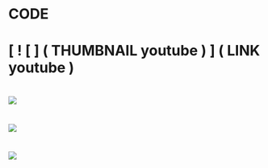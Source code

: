 # CODE 
# [ ! [ ] ( THUMBNAIL youtube ) ] ( LINK youtube )
# [![](https://img.youtube.com/vi/wqXKtsXpp2A/maxresdefault.jpg)](https://www.youtube.com/watch?v=wqXKtsXpp2A)
# [![](https://img.youtube.com/vi/2ZoIHGC-xZU/maxresdefault.jpg)](https://www.youtube.com/watch?v=2ZoIHGC-xZU)
# [![](https://img.youtube.com/vi/pCC6qbAnX00/maxresdefault.jpg)](https://www.youtube.com/watch?v=pCC6qbAnX00)
